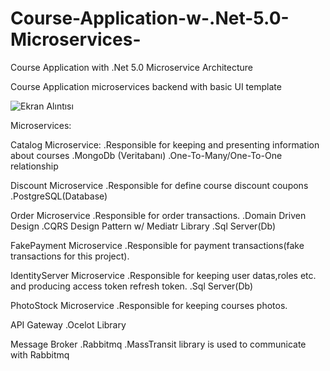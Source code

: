 # Course-Application-w-.Net-5.0-Microservices-
Course Application  with .Net 5.0 Microservice Architecture

Course Application microservices backend with basic UI template

![Ekran Alıntısı](https://user-images.githubusercontent.com/73891330/124637721-c5cbee80-de92-11eb-9985-6a31c64464a0.PNG)

Microservices:

Catalog Microservice:
.Responsible for keeping and presenting information about courses
.MongoDb (Veritabanı)
.One-To-Many/One-To-One relationship
 
Discount Microservice
.Responsible for define course discount coupons
.PostgreSQL(Database)
  
Order Microservice
.Responsible for order transactions.
.Domain Driven Design
.CQRS Design Pattern w/ Mediatr Library
.Sql Server(Db)

FakePayment Microservice
.Responsible for payment transactions(fake transactions for this project).

IdentityServer Microservice
.Responsible for keeping user datas,roles etc. and producing access token refresh token.
.Sql Server(Db)

PhotoStock Microservice
.Responsible for keeping courses photos.

API Gateway
.Ocelot Library

Message Broker
.Rabbitmq
.MassTransit library is used to communicate with Rabbitmq

